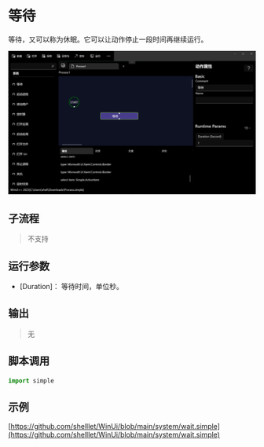 # 等待 

等待，又可以称为休眠。它可以让动作停止一段时间再继续运行。

![action](./images/03.png ':size=50%')


## 子流程

> 不支持

## 运行参数

* [Duration]： 等待时间，单位秒。

## 输出

>    无

## 脚本调用

```python
import simple

```

## 示例

[https://github.com/shelllet/WinUi/blob/main/system/wait.simple](https://github.com/shelllet/WinUi/blob/main/system/wait.simple)
